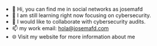 - 👋 Hi, you can find me in social networks as josemafd
- 👀 I am still learning right now focusing on cybersecurity.
- 💞️ I would like to collaborate with cybersecurity audits.
- 📫 my work email: hola@josemafd.com
- 🌐 Visit my website for more information about me
